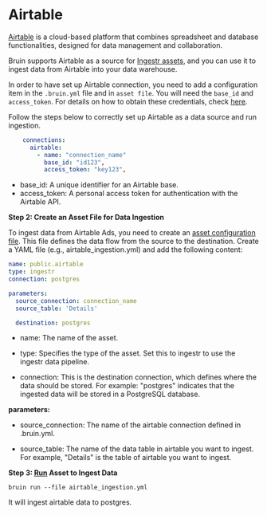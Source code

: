 # Airtable
[Airtable](https://www.airtable.com/) is a cloud-based platform that combines spreadsheet and database functionalities, designed for data management and collaboration.

Bruin supports Airtable as a source for [Ingestr assets](https://bruin-data.github.io/bruin/assets/ingestr.html), and you can use it to ingest data from Airtable into your data warehouse.

In order to have set up Airtable connection, you need to add a configuration item in the `.bruin.yml` file and in `asset file`. 
You will need the `base_id` and `access_token`. For details on how to obtain these credentials, check [here](https://dlthub.com/docs/dlt-ecosystem/verified-sources/airtable#setup-guide).

Follow the steps below to correctly set up Airtable as a data source and run ingestion.

```yml
    connections:
      airtable:
        - name: "connection_name"
          base_id: "id123",
          access_token: "key123",
```

- base_id: A unique identifier for an Airtable base.
- access_token: A personal access token for authentication with the Airtable API.

**Step 2: Create an Asset File for Data Ingestion**

To ingest data from Airtable Ads, you need to create an [asset configuration file](https://bruin-data.github.io/bruin/assets/ingestr.html#template). This file defines the data flow from the source to the destination. Create a YAML file (e.g., airtable_ingestion.yml) and add the following content:

```yml
name: public.airtable
type: ingestr
connection: postgres

parameters:
  source_connection: connection_name
  source_table: 'Details'

  destination: postgres
```
- name: The name of the asset.

- type: Specifies the type of the asset. Set this to ingestr to use the ingestr data pipeline.

- connection: This is the destination connection, which defines where the data should be stored. For example: "postgres" indicates that the ingested data will be stored in a PostgreSQL database.

**parameters:**
- source_connection: The name of the airtable connection defined in .bruin.yml.

- source_table: The name of the data table in airtable you want to ingest. For example, "Details" is the table of airtable you want to ingest.

**Step 3: [Run](https://bruin-data.github.io/bruin/commands/run.html) Asset to Ingest Data**
```
bruin run --file airtable_ingestion.yml
```
It will ingest airtable data to postgres. 
